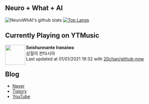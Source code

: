## Neuro + What + AI

![NeuroWhAI's github stats](https://github-readme-stats.vercel.app/api?username=neurowhai&count_private=true&show_icons=true)
[![Top Langs](https://github-readme-stats.vercel.app/api/top-langs/?username=neurowhai&layout=compact)](https://github.com/anuraghazra/github-readme-stats)

## Currently Playing on YTMusic

[<img align="left" height="65" src="https://lh3.googleusercontent.com/piAINQpjxdAeExwKlhCG1yFlLMETw1GSF8c8hBYUHk-sv42GUKTZJjmGtjTV9UH2X_85nPv5N3r9UhIu">](https://music.youtube.com/channel/UChmAdYjOdnnrSA2kBMKdoYw)

**Seishunnante Iranaiwa**  
삼월의 판타시아  
Last updated at 01/01/2021 19:32 with [20chan/github-now](https://github.com/20chan/github-now)

## Blog

- [Naver](http://blog.naver.com/neurowhai)
- [Tistory](http://neurowhai.tistory.com/)
- [YouTube](https://www.youtube.com/channel/UCB_v1xU6laBHOeH6z4L-Mtw)
